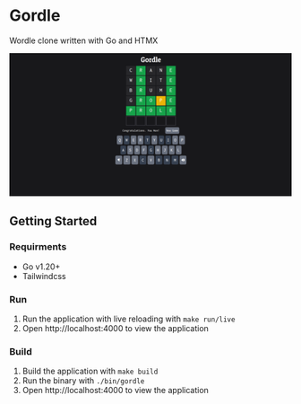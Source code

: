 # Gordle

Wordle clone written with Go and HTMX

![Gordle Screenshot](https://github.com/hunterwilkins2/gordle/blob/master/img/gordle.png)

## Getting Started

### Requirments

- Go v1.20+
- Tailwindcss

### Run

1. Run the application with live reloading with `make run/live`
2. Open http://localhost:4000 to view the application

### Build

1. Build the application with `make build`
2. Run the binary with `./bin/gordle`
3. Open http://localhost:4000 to view the application
